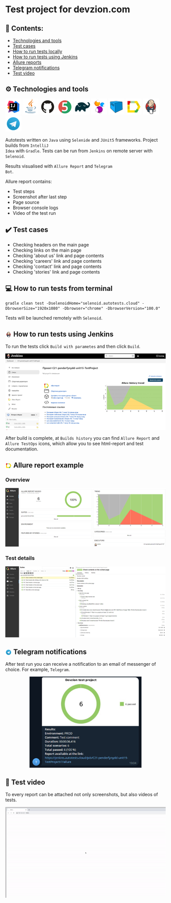 # Test project for **devzion.com**

## 📖 Contents:

- [Technologies and tools](#gear-technologies-and-tools)
- [Test cases](#heavy_check_mark-test-cases)
- [How to run tests locally](#-How-to-run-tests-from-terminal)
- [How to run tests using Jenkins](#-how-to-run-tests-using-jenkins)
- [Allure reports](#-allure-reports)
- [Telegram notifications](#-telegram-notifications)
- [Test video](#-test-video)

## ⚙ Technologies and tools
<p align="left">
<a href="https://www.jetbrains.com/idea/"><img src="media/logos/Intelij_IDEA.svg" width="50" height="50"  alt="IDEA" title="IntelliJ IDEA"/></a>
<a href="https://www.java.com/"><img src="media/logos/Java.svg" width="50" height="50" alt="Java" title="Java"/></a>
<a href="https://github.com/"><img src="media/logos/GitHub.svg" width="50" height="50" alt="Github" title="GitHub"/></a>
<a href="https://junit.org/junit5/"><img src="media/logos/JUnit5.svg" width="50" height="50" alt="JUnit 5" title="JUnit 5"/></a>
<a href="https://gradle.org/"><img src="media/logos/Gradle.svg" width="50" height="50" alt="Gradle" title="Gradle"/></a>
<a href="https://selenide.org/"><img src="media/logos/Selenide.svg" width="50" height="50" alt="Selenide" title="Selenide"/></a>
<a href="https://aerokube.com/selenoid/"><img src="media/logos/Selenoid.svg" width="50" height="50" alt="Selenoid" title="Selenoid"/></a>
<a href="https://github.com/allure-framework/allure2"><img src="media/logos/Allure_Report.svg" width="50" height="50" alt="Allure" title="Allure"/></a>
<a href="https://www.jenkins.io/"><img src="media/logos/Jenkins.svg" width="50" height="50" alt="Jenkins" title="Jenkins"/></a>
<a href="https://web.telegram.org/"><img src="media\logos\Telegram.svg" width="50" height="50" alt="Telegram" title="Telegram"></a>
</p>

Autotests written on <code>Java</code> using <code>Selenide</code> and <code>JUnit5</code> frameworks. Project builds from <code>IntelliJ Idea</code> with <code>Gradle</code>. Tests can be run from <code>Jenkins</code> on remote server with <code>Selenoid</code>.  

Results visualised with <code>Allure Report</code> and <code>Telegram Bot</code>.

Allure report contains:
- Test steps
- Screenshot after last step
- Page source
- Browser console logs
- Video of the test run

## ✔️ Test cases

- Checking headers on the main page
- Checking links on the main page
- Checking 'about us' link and page contents
- Checking 'careers' link and page contents
- Checking 'contact' link and page contents
- Checking 'stories' link and page contents

## 💻 How to run tests from terminal

```
gradle clean test -DselenoidHome="selenoid.autotests.cloud" -DbrowserSize="1920х1080" -Dbrowser="chrome" -DbrowserVersion="100.0"
```

Tests will be launched remotely with <code>Selenoid</code>.

## <img width="4%" style="vertical-align:middle" title="Jenkins" src="media/logos/Jenkins.svg"> How to run tests using Jenkins

To run the tests click <code>Build with parametes</code> and then click <code>Build</code>.
<p align="center">
<img title="Jenkins Build" src="media/screenshots/jenkins.png">
</p>
After build is complete, at <code>Builds history</code> you can find <code>Allure Report</code> and <code>Allure TestOps</code> icons, which allow you to see html-report and test documentation.

## <img width="4%" style="vertical-align:middle" title="Jenkins" src="media/logos/Allure_report.svg"> Allure report example
### Overview

<p align="center">
<img title="Allure Overview" src="media/screenshots/allure_report.png">
</p>

### Test details

<p align="center">
<img title="Allure Details" src="media/screenshots/allure_details.png">
</p>

## <img width="4%" style="vertical-align:middle" title="Jenkins" src="media/logos/telegram.svg"> Telegram notifications

After test run you can receive a notification to an email of messenger of choice. For example, <code>Telegram</code>.

<p align="center">
<img width="70%" title="Telegram Notifications" src="media/screenshots/telegram.PNG">
</p>

## 🎥 Test video

To every report can be attached not only screenshots, but also videos of tests.

<p align="center">
  <img title="Selenoid Video" src="media/video/Video.gif">
</p>